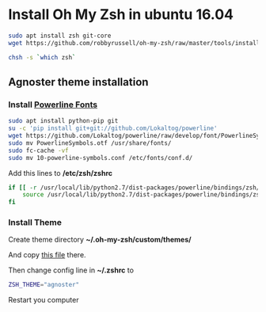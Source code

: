 # Install Oh My Zsh in ubuntu 16.04

``` bash
sudo apt install zsh git-core
wget https://github.com/robbyrussell/oh-my-zsh/raw/master/tools/install.sh -O - | zsh
```

``` bash
chsh -s `which zsh`
```
## Agnoster theme installation

### Install [Powerline Fonts](https://github.com/powerline/fonts)


``` bash
sudo apt install python-pip git
su -c 'pip install git+git://github.com/Lokaltog/powerline'
wget https://github.com/Lokaltog/powerline/raw/develop/font/PowerlineSymbols.otf https://github.com/Lokaltog/powerline/raw/develop/font/10-powerline-symbols.conf
sudo mv PowerlineSymbols.otf /usr/share/fonts/
sudo fc-cache -vf
sudo mv 10-powerline-symbols.conf /etc/fonts/conf.d/
```

Add this lines to **/etc/zsh/zshrc**

``` bash
if [[ -r /usr/local/lib/python2.7/dist-packages/powerline/bindings/zsh/powerline.zsh ]]; then
    source /usr/local/lib/python2.7/dist-packages/powerline/bindings/zsh/powerline.zsh
fi
```

### Install Theme

Create theme directory **~/.oh-my-zsh/custom/themes/**

And copy [this file](/linux/oh-my-zsh/agnoster.zsh-theme) there.

Then change config line in **~/.zshrc** to

``` bash
ZSH_THEME="agnoster"
```

Restart you computer

